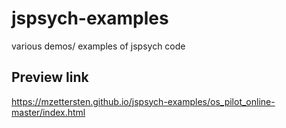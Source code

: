 # jspsych-examples
various demos/ examples of jspsych code


## Preview link

https://mzettersten.github.io/jspsych-examples/os_pilot_online-master/index.html
